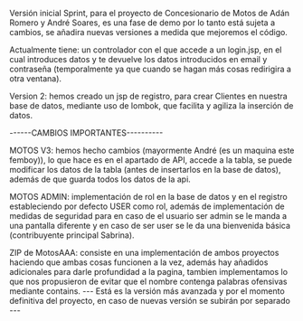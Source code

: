 Versión inicial Sprint, para el proyecto de Concesionario de Motos de Adán Romero y André Soares, es una fase de demo por lo tanto está sujeta a cambios, se añadira nuevas versiones a medida que mejoremos el código.

Actualmente tiene: un controlador con el que accede a un login.jsp, en el cual introduces datos y te devuelve los datos introducidos en email y contraseña (temporalmente ya que cuando se hagan más cosas redirigira a otra ventana).


Version 2: hemos creado un jsp de registro, para crear Clientes en nuestra base de datos, mediante uso de lombok, que facilita y agiliza la inserción de datos.


------CAMBIOS IMPORTANTES----------

MOTOS V3: hemos hecho cambios (mayormente André (es un maquina este femboy)), lo que hace es en el apartado de API, accede a la tabla, se puede modificar los datos de la tabla (antes de insertarlos en la base de datos), además de que guarda todos los datos de la api.

MOTOS ADMIN: implementación de rol en la base de datos y en el registro estableciendo por defecto USER como rol, además de implementación de medidas de seguridad para en caso de el usuario ser admin se le manda a una pantalla diferente y en caso de ser user se le da una bienvenida básica (contribuyente principal Sabrina).

ZIP de MotosAAA: consiste en una implementación de ambos proyectos haciendo que ambas cosas funcionen a la vez, además hay añadidos adicionales para darle profundidad a la pagina, tambien implementamos lo que nos propusieron de evitar que el nombre contenga palabras ofensivas mediante contains.
--- Está es la versión más avanzada y por el momento definitiva del proyecto, en caso de nuevas versión se subirán por separado ---


